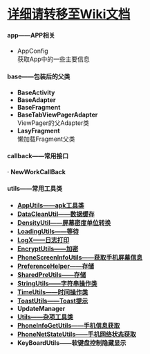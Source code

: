 # [详细请转移至Wiki文档](https://gitee.com/xmqian/UtilsLibrary/wikis/Home)
#### app——APP相关
- AppConfig  
获取App中的一些主要信息

#### base——包装后的父类
-  **BaseActivity**   
-  **BaseAdapter** 
-  **BaseFragment** 
-  **BaseTabViewPagerAdapter**   
ViewPager的父Adapter类
-  **LasyFragment**   
懒加载Fragment父类

#### callback——常用接口
· **NewWorkCallBack**

#### utils——常用工具类
- **[AppUtils——apk工具类](https://gitee.com/xmqian/UtilsLibrary/wikis/AppUtils?parent=utils)**
- **[DataCleanUtil——数据缓存](https://gitee.com/xmqian/UtilsLibrary/wikis/DataCleanUtil?parent=utils%2Fdatacache)**
- **[DensityUtil——屏幕密度单位转换](https://gitee.com/xmqian/UtilsLibrary/wikis/DensityUtil?parent=utils)**
- **[LoadingUtils——等待](https://gitee.com/xmqian/UtilsLibrary/wikis/LoadingUtils?parent=utils)**
- **[LogX——日志打印](https://gitee.com/xmqian/UtilsLibrary/wikis/LogX?parent=utils)**
- **[EncryptUtils——加密](https://gitee.com/xmqian/UtilsLibrary/wikis/EncryptUtils?parent=utils)**
- **[PhoneScreenInfoUtils——获取手机屏幕信息](https://gitee.com/xmqian/UtilsLibrary/wikis/PhoneScreenInfoUtils?parent=utils)**
- **[PreferenceHelper——存储](https://gitee.com/xmqian/UtilsLibrary/wikis/PreferenceHelper?parent=utils)**
- **[SharedPreUtils——存储](https://gitee.com/xmqian/UtilsLibrary/wikis/SharedPreUtils?parent=utils)**
- **[StringUtils——字符串操作类](https://gitee.com/xmqian/UtilsLibrary/wikis/StringUtils?parent=utils)**
- **[TimeUtils——时间操作类](https://gitee.com/xmqian/UtilsLibrary/wikis/TimeUtils?parent=utils)**
- **[ToastUtils——Toast提示](https://gitee.com/xmqian/UtilsLibrary/wikis/ToastUtils?parent=utils)**
- **UpdateManager**
- **[Utils——杂项工具类](https://gitee.com/xmqian/UtilsLibrary/wikis/Utils?parent=utils)**
- **[PhoneInfoGetUtils——手机信息获取](https://gitee.com/xmqian/UtilsLibrary/wikis/PhoneInfoGetUtils?parent=utils)**
- **[PhoneNetStateUtils——手机网络状态获取](https://gitee.com/xmqian/UtilsLibrary/wikis/PhoneNetStateUtils?parent=utils)**
- **KeyBoardUtils——软键盘控制隐藏显示**



